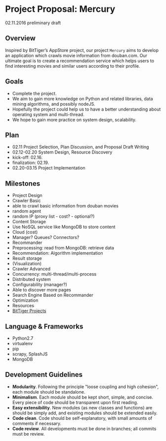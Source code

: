  
# Project Proposal: Mercury
02.11.2016 preliminary draft

Overview
--------
Inspired by BitTiger’s AppStore project, our project `Mercury` aims to develop an application which crawls movie information from douban.com. 
Our ultimate goal is to create a recommendation service which helps users to find interesting movies and similar users according to their profile. 

Goals
-----
- Complete the project.
- We aim to gain more knowledge on Python and related libraries, data mining  algorithms, and possibly nodeJS.
- Hopefully the project could help us to have a better understanding about operating system and multi-thread.  
- We hope to gain more practice on system design, scalability.

Plan
----
- 02.11 Project Selection, Plan Discussion, and Proposal Draft Writing
- 02.12-02.20 System Design, Resource Discovery
 - kick-off: 02.16.
 - finalization: 02.19.
- 02.20-03.15 Project Implementation

Milestones
----------
- Project Design
- Crawler Basic
 - able to crawl basic information from douban movies
 - random agent
 - random IP (proxy list - cost? - optional?)
- Content Storage
 - Use NoSQL service like MongoDB to store content 
 - Cloud (cost)
- Manager? Queues? Connectors?
- Recommander
 - Preprocessing: read from MongoDB: retrieve data
 - Recommendation: Algorithm implementation
 - Result storage
 - (Visualization)
- Crawler Advanced
 - Concurrency: multi-thread/multi-process
 - Distributed system
 - Configurability (manager?)
 - Able to discover more pages
 - Search Engine Based on Recommander
- Optimization
- Resources
 - [BitTiger Projects](https://bittigerfamily.slack.com/files/qinyuan/F0J4G9QTT/BitTiger_Project_List)

Language & Frameworks
---------------------
- Python2.7 
 - virtualenv
 - pip
 - scrapy, SplashJS
- MongoDB

Development Guidelines
----------------------
- **Modularity**. Following the principle "loose coupling and high cohesion", each module should be standalone.
- **Minimalism**. Each module should be kept short, simple, and concise. Every piece of code should be transparent upon first reading.
- **Easy extensibility**. New modules (as new classes and functions) are should be simply add, and existing modules should be extended easily.
- **Code clean**. Code should be self-explanatory, with small amounts of comments if necessary.
- **Code review**. All developments must be done in branches; all commits must be review. 
